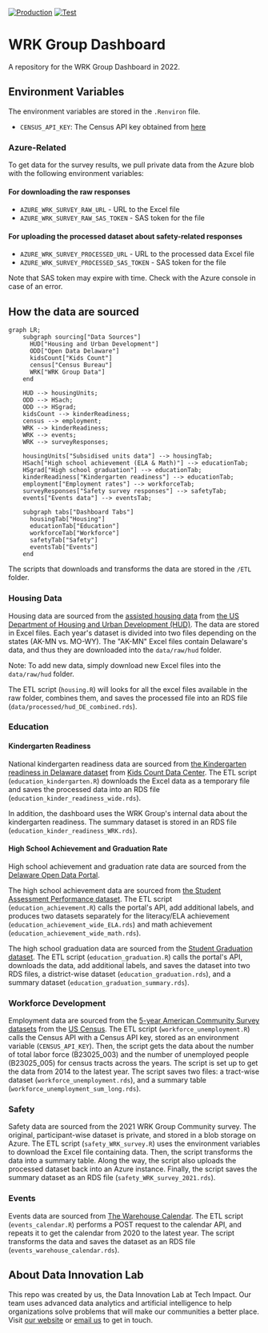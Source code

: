 [![Production](https://img.shields.io/badge/Deployment-Production-78BE20)](https://techimpact.shinyapps.io/WRK-dashboard) [![Test](https://img.shields.io/badge/Deployment-Test-0057B8)](https://techimpact.shinyapps.io/WRK-dashboard-test)

# WRK Group Dashboard 

A repository for the WRK Group Dashboard in 2022.

## Environment Variables

The environment variables are stored in the `.Renviron` file.

-   `CENSUS_API_KEY`: The Census API key obtained from [here](https://api.census.gov/data/key_signup.html)

### Azure-Related

To get data for the survey results, we pull private data from the Azure blob with the following environment variables:

#### For downloading the raw responses

-   `AZURE_WRK_SURVEY_RAW_URL` - URL to the Excel file
-   `AZURE_WRK_SURVEY_RAW_SAS_TOKEN` - SAS token for the file

#### For uploading the processed dataset about safety-related responses

-   `AZURE_WRK_SURVEY_PROCESSED_URL` - URL to the processed data Excel file
-   `AZURE_WRK_SURVEY_PROCESSED_SAS_TOKEN` - SAS token for the file

Note that SAS token may expire with time. Check with the Azure console in case of an error.

## How the data are sourced

``` mermaid
graph LR;
    subgraph sourcing["Data Sources"]
      HUD["Housing and Urban Development"]
      ODD["Open Data Delaware"]
      kidsCount["Kids Count"]
      census["Census Bureau"]
      WRK["WRK Group Data"]
    end
      
    HUD --> housingUnits;
    ODD --> HSach;
    ODD --> HSgrad;
    kidsCount --> kinderReadiness;
    census --> employment;
    WRK --> kinderReadiness;
    WRK --> events;
    WRK --> surveyResponses;
   
    housingUnits["Subsidised units data"] --> housingTab;
    HSach["High school achievement (ELA & Math)"] --> educationTab;
    HSgrad["High school graduation"] --> educationTab;
    kinderReadiness["Kindergarten readiness"] --> educationTab;
    employment["Employment rates"] --> workforceTab;
    surveyResponses["Safety survey responses"] --> safetyTab;
    events["Events data"] --> eventsTab;
    
    subgraph tabs["Dashboard Tabs"]
      housingTab["Housing"]
      educationTab["Education"]
      workforceTab["Workforce"]
      safetyTab["Safety"]
      eventsTab["Events"]
    end
```


The scripts that downloads and transforms the data are stored in the `/ETL` folder.

### Housing Data

Housing data are sourced from the [assisted housing data](https://www.huduser.gov/portal/datasets/assthsg.html) from [the US Department of Housing and Urban Development (HUD)](https://www.hud.gov/). The data are stored in Excel files. Each year's dataset is divided into two files depending on the states (AK-MN vs. MO-WY). The "AK-MN" Excel files contain Delaware's data, and thus they are downloaded into the `data/raw/hud` folder.

Note: To add new data, simply download new Excel files into the `data/raw/hud` folder.

The ETL script (`housing.R`) will looks for all the excel files available in the raw folder, combines them, and saves the processed file into an RDS file (`data/processed/hud_DE_combined.rds`).

### Education

#### Kindergarten Readiness

National kindergarten readiness data are sourced from [the Kindergarten readiness in Delaware dataset](https://datacenter.kidscount.org/data/tables/10050-kindergarten-readiness?loc=9&loct=2#detailed/2/any/false/1729,37,871,870/3284,3285,6044,6046,6047/19442) from [Kids Count Data Center](https://datacenter.kidscount.org/). The ETL script (`education_kindergarten.R`) downloads the Excel data as a temporary file and saves the processed data into an RDS file (`education_kinder_readiness_wide.rds`).

In addition, the dashboard uses the WRK Group's internal data about the kindergarten readiness. The summary dataset is stored in an RDS file (`education_kinder_readiness_WRK.rds`).

#### High School Achievement and Graduation Rate

High school achievement and graduation rate data are sourced from the [Delaware Open Data Portal](https://data.delaware.gov/).

The high school achievement data are sourced from [the Student Assessment Performance dataset](https://data.delaware.gov/Education/Student-Assessment-Performance/ms6b-mt82). The ETL script (`education_achievement.R`) calls the portal's API, add additional labels, and produces two datasets separately for the literacy/ELA achievement (`education_achievement_wide_ELA.rds`) and math achievement (`education_achievement_wide_math.rds`).

The high school graduation data are sourced from the [Student Graduation dataset](https://data.delaware.gov/Education/Student-Graduation/t7e6-zcnn). The ETL script (`education_graduation.R`) calls the portal's API, downloads the data, add additional labels, and saves the dataset into two RDS files, a district-wise dataset (`education_graduation.rds`), and a summary dataset (`education_graduation_summary.rds`).

### Workforce Development

Employment data are sourced from the [5-year American Community Survey datasets](https://www.census.gov/programs-surveys/acs) from the [US Census](https://www.census.gov/). The ETL script (`workforce_unemployment.R`) calls the Census API with a Census API key, stored as an environment variable (`CENSUS_API_KEY`). Then, the script gets the data about the number of total labor force (B23025_003) and the number of unemployed people (B23025_005) for census tracts across the years. The script is set up to get the data from 2014 to the latest year. The script saves two files: a tract-wise dataset (`workforce_unemployment.rds`), and a summary table (`workforce_unemployment_sum_long.rds`).

### Safety

Safety data are sourced from the 2021 WRK Group Community survey. The original, participant-wise dataset is private, and stored in a blob storage on Azure. The ETL script (`safety_WRK_survey.R`) uses the environment variables to download the Excel file containing data. Then, the script transforms the data into a summary table. Along the way, the script also uploads the processed dataset back into an Azure instance. Finally, the script saves the summary dataset as an RDS file (`safety_WRK_survey_2021.rds`).

### Events

Events data are sourced from [The Warehouse Calendar](https://thewarehouse.recdesk.com/Community/Calendar). The ETL script (`events_calendar.R`) performs a POST request to the calendar API, and repeats it to get the calendar from 2020 to the latest year. The script transforms the data and saves the dataset as an RDS file (`events_warehouse_calendar.rds`).


## About Data Innovation Lab

This repo was created by us, the Data Innovation Lab at Tech Impact. Our team uses advanced data analytics 
and artificial intelligence to help organizations solve problems that will make our communities a better place. 
Visit [our website](https://techimpact.org/services/data-lab/) or [email us](mailto:labprojects@techimpact.org) to get in touch.

